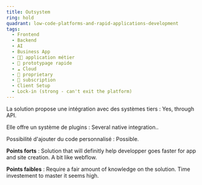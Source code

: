 ```yaml
---
title: Outsystem
ring: hold
quadrant: low-code-platforms-and-rapid-applications-development
tags:
  - Frontend
  - Backend
  - AI
  - Business App
  - 🧑‍💻 application métier
  - 👷 prototypage rapide
  - ☁️ Cloud
  - 🔐 proprietary
  - 🔁 subscription
  - Client Setup
  - Lock-in (strong - can't exit the platform)
---
```


La solution propose une intégration avec des systèmes tiers : Yes, through API.

Elle offre un système de plugins : Several native integration..

Possibilité d'ajouter du code personnalisé : Possible.

**Points forts** : Solution that will definitly help developper goes faster for app and site creation. A bit like webflow.

**Points faibles** : Require a fair amount of knowledge on the solution. Time investement to master it seems high.
